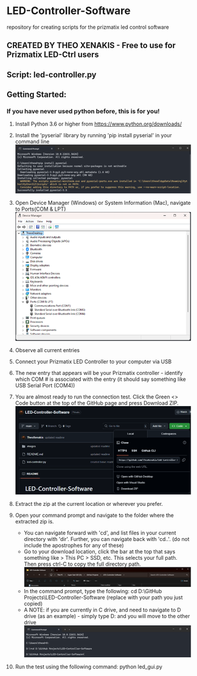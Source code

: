 # LED-Controller-Software
repository for creating scripts for the prizmatix led control software

## CREATED BY THEO XENAKIS - Free to use for Prizmatix LED-Ctrl users    

## Script: led-controller.py

## Getting Started:

### If you have never used python before, this is for you!
1) Install Python 3.6 or higher from https://www.python.org/downloads/
2) Install the 'pyserial' library by running 'pip install pyserial' in your command line
        ![Command Prompt > pip install pyserial + results](images/pip-install-pyserial.png)
3) Open Device Manager (Windows) or System Information (Mac), navigate to Ports(COM & LPT)
        ![Device Manager > Ports (COM &LPT) > usbname(COM1), usbname(COM2)...](images/device-manager-com-ss.png)
4) Observe all current entries
5) Connect your Prizmatix LED Controller to your computer via USB
6) The new entry that appears will be your Prizmatix controller - identify which COM # is associated with the entry (it should say something like USB Serial Port (COM4))
7) You are almost ready to run the connection test. Click the Green <> Code button at the top of the GitHub page and press Download ZIP.
    ![GitHub > '<> Code Dropdown' > Download ZIP](images/GitHub-download.png)

8) Extract the zip at the current location or wherever you prefer.
8) Open your command prompt and navigate to the folder where the extracted zip is. 
    * You can navigate forward with 'cd', and list files in your current directory with 'dir'. Further, you can navigate back with 'cd..'. (do not include the apostrophes for any of these) 
    * Go to your download location, click the bar at the top that says something like > This PC > SSD, etc. This selects your full path. Then press ctrl-C to copy the full directory path.
    ![Download Path at Top of File Explorer](images/copyDirectory.png)
    * In the command prompt, type the following: cd D:\GitHub Projects\LED-Controller-Software (replace with your path you just copied)
    * A NOTE: if you are currently in C drive, and need to navigate to D drive (as an example) - simply type D: and you will move to the other drive
    ![cd path/to/download](images/cd-path.png)
9) Run the test using the following command: python led_gui.py

